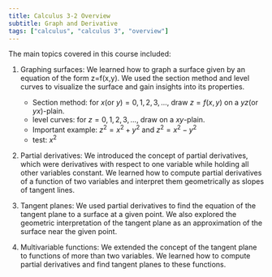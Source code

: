 ```yaml
---
title: Calculus 3-2 Overview
subtitle: Graph and Derivative
tags: ["calculus", "calculus 3", "overview"]
---
```

The main topics covered in this course included:

1. Graphing surfaces: We learned how to graph a surface given by an equation of the form z=f(x,y). We used the section method and level curves to visualize the surface and gain insights into its properties.
    * Section method: for $x (\text{or } y) = 0, 1, 2, 3, ...$, draw $z=f(x,y)$ on a $yz$(or $yx$)-plain.
    * level curves: for $z = 0, 1, 2, 3, ...$, draw  on a $xy$-plain.
    * Important example: $z^2 = x^2+y^2$ and $z^2 = x^2-y^2$
    * test: $x^2$

2. Partial derivatives: We introduced the concept of partial derivatives, which were derivatives with respect to one variable while holding all other variables constant. We learned how to compute partial derivatives of a function of two variables and interpret them geometrically as slopes of tangent lines.

3. Tangent planes: We used partial derivatives to find the equation of the tangent plane to a surface at a given point. We also explored the geometric interpretation of the tangent plane as an approximation of the surface near the given point.

4. Multivariable functions: We extended the concept of the tangent plane to functions of more than two variables. We learned how to compute partial derivatives and find tangent planes to these functions.